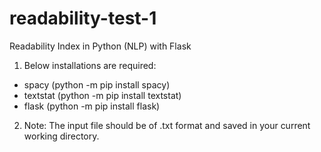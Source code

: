 # readability-test-1
Readability Index in Python (NLP) with Flask

1. Below installations are required:
  - spacy (python -m pip install spacy)
  - textstat (python -m pip install textstat)
  - flask (python -m pip install flask)
2. Note: The input file should be of .txt format and saved in your current working directory.
